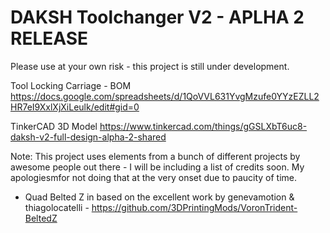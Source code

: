 # DAKSH Toolchanger V2 - APLHA 2 RELEASE
Please use at your own risk - this project is still under development.


Tool Locking Carriage - BOM
https://docs.google.com/spreadsheets/d/1QoVVL631YvgMzufe0YYzEZLL2HR7eI9XxlXjXiLeulk/edit#gid=0

TinkerCAD 3D Model
https://www.tinkercad.com/things/gGSLXbT6uc8-daksh-v2-full-design-alpha-2-shared

Note: This project uses elements from a bunch of different projects by awesome people out there - I will be including a list of credits soon. My apologiesmfor not doing that at the very onset due to paucity of time.

* Quad Belted Z in based on the excellent work by genevamotion & thiagolocatelli - https://github.com/3DPrintingMods/VoronTrident-BeltedZ
